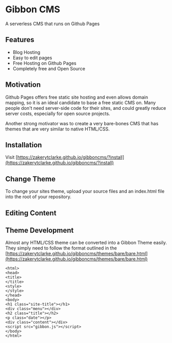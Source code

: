 # Gibbon CMS
A serverless CMS that runs on Github Pages

## Features
- Blog Hosting
- Easy to edit pages
- Free Hosting on Github Pages
- Completely free and Open Source

## Motivation
Github Pages offers free static site hosting and even allows domain mapping, so it is an ideal candidate to base a free static CMS on. Many people don't need server-side code for their sites, and could greatly reduce server costs, especially for open source projects.

Another strong motivator was to create a very bare-bones CMS that has themes that are very similar to native HTML/CSS.

## Installation

Visit [https://zakerytclarke.github.io/gibboncms/?install](https://zakerytclarke.github.io/gibboncms/?install)

## Change Theme
To change your sites theme, upload your source files and an index.html file into the root of your repository.

## Editing Content

## Theme Development

Almost any HTML/CSS theme can be converted into a Gibbon Theme easily. They simply need to follow the format outlined in the [https://zakerytclarke.github.io/gibboncms/themes/bare/bare.html](https://zakerytclarke.github.io/gibboncms/themes/bare/bare.html)
```
<html>
<head>
<title>
</title>
<style>
</style>
</head>
<body>
<h1 class="site-title"></h1>
<div class="menu"></div>
<h2 class="title"></h2>
<p class="date"></p>
<div class="content"></div>
<script src="gibbon.js"></script>
</body>
</html>
```
